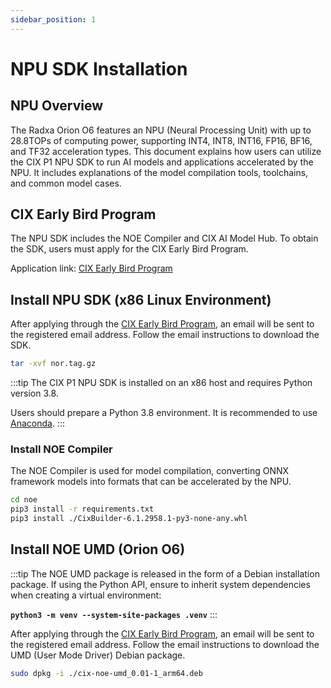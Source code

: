 ```yaml
---
sidebar_position: 1
---
```


# NPU SDK Installation

## NPU Overview

The Radxa Orion O6 features an NPU (Neural Processing Unit) with up to 28.8TOPs of computing power, supporting INT4, INT8, INT16, FP16, BF16, and TF32 acceleration types.
This document explains how users can utilize the CIX P1 NPU SDK to run AI models and applications accelerated by the NPU. It includes explanations of the model compilation tools, toolchains, and common model cases.

## CIX Early Bird Program

The NPU SDK includes the NOE Compiler and CIX AI Model Hub. To obtain the SDK, users must apply for the CIX Early Bird Program.

Application link: [CIX Early Bird Program](https://support.cixtech.com/#/)

## Install NPU SDK (x86 Linux Environment)

After applying through the [CIX Early Bird Program](#cix-early-bird-program), an email will be sent to the registered email address. Follow the email instructions to download the SDK.

```bash
tar -xvf nor.tag.gz
```

:::tip
The CIX P1 NPU SDK is installed on an x86 host and requires Python version 3.8.

Users should prepare a Python 3.8 environment. It is recommended to use [Anaconda](https://www.anaconda.com/download).
:::

### Install NOE Compiler

The NOE Compiler is used for model compilation, converting ONNX framework models into formats that can be accelerated by the NPU.

```bash
cd noe
pip3 install -r requirements.txt
pip3 install ./CixBuilder-6.1.2958.1-py3-none-any.whl
```

## Install NOE UMD (Orion O6)

:::tip
The NOE UMD package is released in the form of a Debian installation package. If using the Python API, ensure to inherit system dependencies when creating a virtual environment:

**`python3 -m venv --system-site-packages .venv`**
:::

After applying through the [CIX Early Bird Program](#cix-early-bird-program), an email will be sent to the registered email address. Follow the email instructions to download the UMD (User Mode Driver) Debian package.

```bash
sudo dpkg -i ./cix-noe-umd_0.01-1_arm64.deb
```
